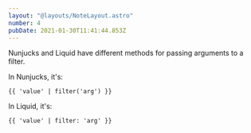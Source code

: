 ```yaml
---
layout: "@layouts/NoteLayout.astro"
number: 4
pubDate: 2021-01-30T11:41:44.853Z
---
```


Nunjucks and Liquid have different methods for passing arguments to a filter.

In Nunjucks, it's:


```
{{ 'value' | filter('arg') }}
```


In Liquid, it's:


```
{{ 'value' | filter: 'arg' }}
```

